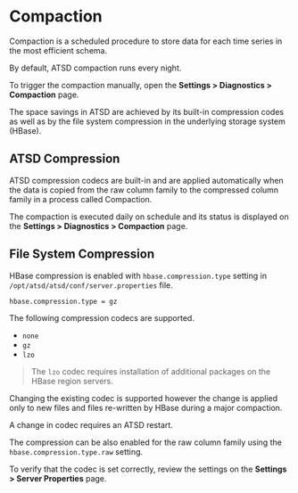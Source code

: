 # Compaction

Compaction is a scheduled procedure to store data for each time series in the most efficient schema.

By default, ATSD compaction runs every night.

To trigger the compaction manually, open the **Settings > Diagnostics > Compaction** page.

The space savings in ATSD are achieved by its built-in compression codes as well as by the file system compression in the underlying storage system (HBase).

## ATSD Compression

ATSD compression codecs are built-in and are applied automatically when the data is copied from the raw column family to the compressed column family in a process called Compaction.

The compaction is executed daily on schedule and its status is displayed on the **Settings > Diagnostics > Compaction** page.

## File System Compression

HBase compression is enabled with `hbase.compression.type` setting in `/opt/atsd/atsd/conf/server.properties` file.

```txt
hbase.compression.type = gz
```

The following compression codecs are supported.

* `none`
* `gz`
* `lzo`

> The `lzo` codec requires installation of additional packages on the HBase region servers.

Changing the existing codec is supported however the change is applied only to new files and files re-written by HBase during a major compaction.

A change in codec requires an ATSD restart.

The compression can be also enabled for the raw column family using the `hbase.compression.type.raw` setting.

To verify that the codec is set correctly, review the settings on the **Settings > Server Properties** page.